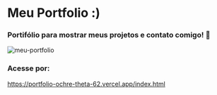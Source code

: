 # Meu Portfolio :)

### Portifólio para mostrar meus projetos e contato comigo! 🙂
![meu-portfolio](https://github.com/beatrizrabelo/portfolio/assets/93066167/8e61f450-eafc-41d0-b2bf-8c8576d33afd)
### Acesse por:
https://portfolio-ochre-theta-62.vercel.app/index.html
